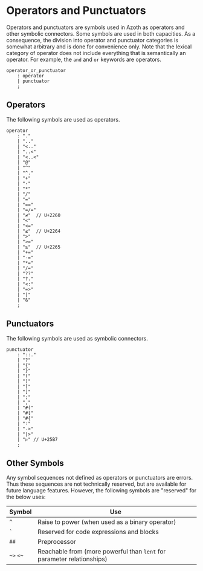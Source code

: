# Operators and Punctuators

Operators and punctuators are symbols used in Azoth as operators and other symbolic connectors. Some
symbols are used in both capacities. As a consequence, the division into operator and punctuator
categories is somewhat arbitrary and is done for convenience only. Note that the lexical category of
operator does not include everything that is semantically an operator. For example, the `and` and
`or` keywords are operators.

```grammar
operator_or_punctuator
    : operator
    | punctuator
    ;
```

## Operators

The following symbols are used as operators.

```grammar
operator
    : "."
    | ".."
    | "<.."
    | "..<"
    | "<..<"
    | "@"
    | "^"
    | "^."
    | "+"
    | "-"
    | "*"
    | "/"
    | "="
    | "=="
    | "=/="
    | "≠"  // U+2260
    | "<"
    | "<="
    | "≤"  // U+2264
    | ">"
    | ">="
    | "≥"  // U+2265
    | "+="
    | "-="
    | "*="
    | "/="
    | "??"
    | "?."
    | "<:"
    | "=>"
    | "|"
    | "&"
    ;
```

## Punctuators

The following symbols are used as symbolic connectors.

```grammar
punctuator
    : "::."
    | "?"
    | "{"
    | "}"
    | "("
    | ")"
    | "["
    | "]"
    | ";"
    | ","
    | "#("
    | "#["
    | "#{"
    | ":"
    | "->"
    | "|>"
    | "▷" // U+25B7
    ;
```

## Other Symbols

Any symbol sequences not defined as operators or punctuators are errors. Thus these sequences are
not technically reserved, but are available for future language features. However, the following
symbols are "reserved" for the below uses:

| Symbol    | Use                                                                    |
| --------- | ---------------------------------------------------------------------- |
| `^`       | Raise to power (when used as a binary operator)                        |
| `` ` ``   | Reserved for code expressions and blocks                               |
| `##`      | Preprocessor                                                           |
| `~>` `<~` | Reachable from (more powerful than `lent` for parameter relationships) |
